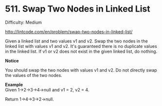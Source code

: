 # 511. Swap Two Nodes in Linked List

Difficulty: Medium

http://lintcode.com/en/problem/swap-two-nodes-in-linked-list/

Given a linked list and two values v1 and v2. Swap the two nodes in the linked list with values v1 and v2. It's guaranteed there is no duplicate values in the linked list. If v1 or v2 does not exist in the given linked list, do nothing.

**Notice**  

You should swap the two nodes with values v1 and v2. Do not directly swap the values of the two nodes.

**Example**  
Given 1->2->3->4->null and v1 = 2, v2 = 4.

Return 1->4->3->2->null.
